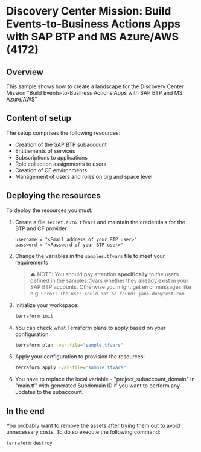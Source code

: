# Discovery Center Mission: Build Events-to-Business Actions Apps with SAP BTP and MS Azure/AWS (4172)

## Overview

This sample shows how to create a landscape for the Discovery Center Mission "Build Events-to-Business Actions Apps with SAP BTP and MS Azure/AWS"

## Content of setup

The setup comprises the following resources:

- Creation of the SAP BTP subaccount
- Entitlements of services
- Subscriptions to applications
- Role collection assignments to users
- Creation of CF environments
- Management of users and roles on org and space level

## Deploying the resources

To deploy the resources you must:

1. Create a file `secret.auto.tfvars` and maintain the credentials for the BTP and CF provider

   ```hcl
   username = "<Email address of your BTP user>"
   password = "<Password of your BTP user>"
   ```

2. Change the variables in the `samples.tfvars` file to meet your requirements

   > ⚠ NOTE: You should pay attention **specifically** to the users defined in the samples.tfvars whether they already exist in your SAP BTP accounts. Otherwise you might get error messages like e.g. `Error: The user could not be found: jane.doe@test.com`.


3. Initialize your workspace:

   ```bash
   terraform init
   ```

4. You can check what Terraform plans to apply based on your configuration:

   ```bash
   terraform plan -var-file="sample.tfvars"
   ```

5. Apply your configuration to provision the resources:

   ```bash
   terraform apply -var-file="sample.tfvars"
   ```

6. You have to replace the local variable - "project_subaccount_domain" in  "main.tf" with generated Subdomain ID if you want to perform any updates to the subaccount.

## In the end

You probably want to remove the assets after trying them out to avoid unnecessary costs. To do so execute the following command:

```bash
terraform destroy
```
